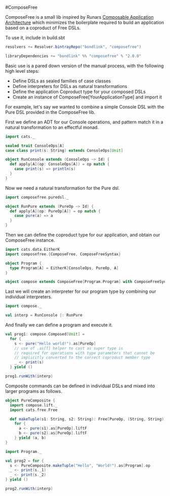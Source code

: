 #ComposeFree

ComposeFree is a small lib inspired by Runars
[Composable Application Architecture](http://functionaltalks.org/2014/11/23/runar-oli-bjarnason-free-monad/)
which minimizes the boilerplate required to build an application based on a coproduct of
Free DSLs.

To use it, include in build.sbt

```scala
resolvers += Resolver.bintrayRepo("bondlink", "composefree")

libraryDependencies += "bondlink" %% "composefree" % "2.0.0"
```

Basic use is a pared down version of the manual process, with the following high level steps:

* Define DSLs as sealed families of case classes
* Define interpreters for DSLs as natural transformations
* Define the application Coproduct type for your composed DSLs
* Create an instance of ComposeFree[YourApplicationType] and import it

For example, let's say we wanted to combine a simple Console DSL with the Pure DSL
provided in the ComposeFree lib.

First we define an ADT for our Console operations, and pattern match it
in a natural transformation to an effectful monad.

```scala mdoc:silent
import cats._

sealed trait ConsoleOps[A]
case class print(s: String) extends ConsoleOps[Unit]

object RunConsole extends (ConsoleOps ~> Id) {
  def apply[A](op: ConsoleOps[A]) = op match {
    case print(s) => println(s)
  }
}
```

Now we need a natural transformation for the Pure dsl.

```scala mdoc:silent
import composefree.puredsl._

object RunPure extends (PureOp ~> Id) {
  def apply[A](op: PureOp[A]) = op match {
    case pure(a) => a
  }
}
```

Then we can define the coproduct type for our application, and obtain our ComposeFree
instance.

```scala mdoc:silent
import cats.data.EitherK
import composefree.{ComposeFree, ComposeFreeSyntax}

object Program {
  type Program[A] = EitherK[ConsoleOps, PureOp, A]
}

object compose extends ComposeFree[Program.Program] with ComposeFreeSyntax[Program.Program]
```

Last we will create an interpreter for our program type by combining our individual
interpreters.

```scala mdoc:silent
import compose._

val interp = RunConsole |: RunPure
```

And finally we can define a program and execute it.

```scala mdoc
val prog1: compose.Composed[Unit] =
  for {
    s <- pure("Hello world!").as[PureOp]
    // use of .as[T] helper to cast as super type is
    // required for operations with type parameters that cannot be
    // implicitly converted to the correct coproduct member type
    _ <- print(s)
  } yield ()

prog1.runWith(interp)
```

Composite commands can be defined in individual DSLs and mixed into
larger programs as follows.

```scala mdoc
object PureComposite {
  import compose.lift._
  import cats.free.Free

  def makeTuple(s1: String, s2: String): Free[PureOp, (String, String)] =
    for {
      a <- pure(s1).as[PureOp].liftF
      b <- pure(s2).as[PureOp].liftF
    } yield (a, b)
}

import Program._

val prog2 = for {
  s <- PureComposite.makeTuple("Hello", "World!").as[Program].op
  _ <- print(s._1)
  _ <- print(s._2)
} yield ()

prog2.runWith(interp)
```
